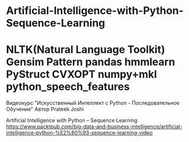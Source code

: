 # Artificial-Intelligence-with-Python-Sequence-Learning

# NLTK(Natural Language Toolkit) Gensim Pattern pandas hmmlearn PyStruct CVXOPT numpy+mkl python_speech_features

Видеокурс "Искусственный Интеллект с Python - Последовательное Обучение"
Автор Prateek Joshi

Artificial Intelligence with Python – Sequence Learning
https://www.packtpub.com/big-data-and-business-intelligence/artificial-intelligence-python-%E2%80%93-sequence-learning-video


